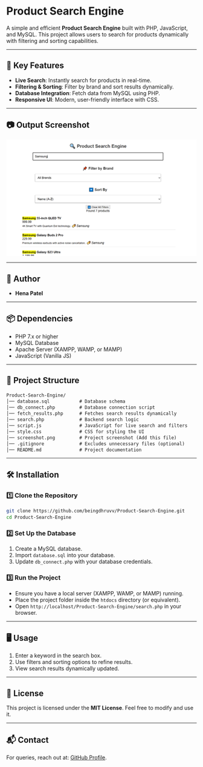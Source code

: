 # Product Search Engine

A simple and efficient **Product Search Engine** built with PHP, JavaScript, and MySQL. This project allows users to search for products dynamically with filtering and sorting capabilities.

---

## 📌 Key Features
- **Live Search**: Instantly search for products in real-time.
- **Filtering & Sorting**: Filter by brand and sort results dynamically.
- **Database Integration**: Fetch data from MySQL using PHP.
- **Responsive UI**: Modern, user-friendly interface with CSS.

---

## 📷 Output Screenshot
![Product Search Engine Screenshot](screenshot.png) 

---

## 👤 Author
- **Hena Patel**

---

## 📦 Dependencies
- PHP 7.x or higher
- MySQL Database
- Apache Server (XAMPP, WAMP, or MAMP)
- JavaScript (Vanilla JS)

---

## 📂 Project Structure
```
Product-Search-Engine/
│── database.sql           # Database schema
│── db_connect.php         # Database connection script
│── fetch_results.php      # Fetches search results dynamically
│── search.php             # Backend search logic
│── script.js              # JavaScript for live search and filters
│── style.css              # CSS for styling the UI
│── screenshot.png         # Project screenshot (Add this file)
│── .gitignore             # Excludes unnecessary files (optional)
│── README.md              # Project documentation
```

---

## 🛠 Installation
### 1️⃣ Clone the Repository
```sh
git clone https://github.com/beingdhruvv/Product-Search-Engine.git
cd Product-Search-Engine
```

### 2️⃣ Set Up the Database
1. Create a MySQL database.
2. Import `database.sql` into your database.
3. Update `db_connect.php` with your database credentials.

### 3️⃣ Run the Project
- Ensure you have a local server (XAMPP, WAMP, or MAMP) running.
- Place the project folder inside the `htdocs` directory (or equivalent).
- Open `http://localhost/Product-Search-Engine/search.php` in your browser.

---

## 🖥 Usage
1. Enter a keyword in the search box.
2. Use filters and sorting options to refine results.
3. View search results dynamically updated.

---

## 📝 License
This project is licensed under the **MIT License**. Feel free to modify and use it.

---

## 📬 Contact
For queries, reach out at: [GitHub Profile](https://github.com/henaviralpatel).
```
